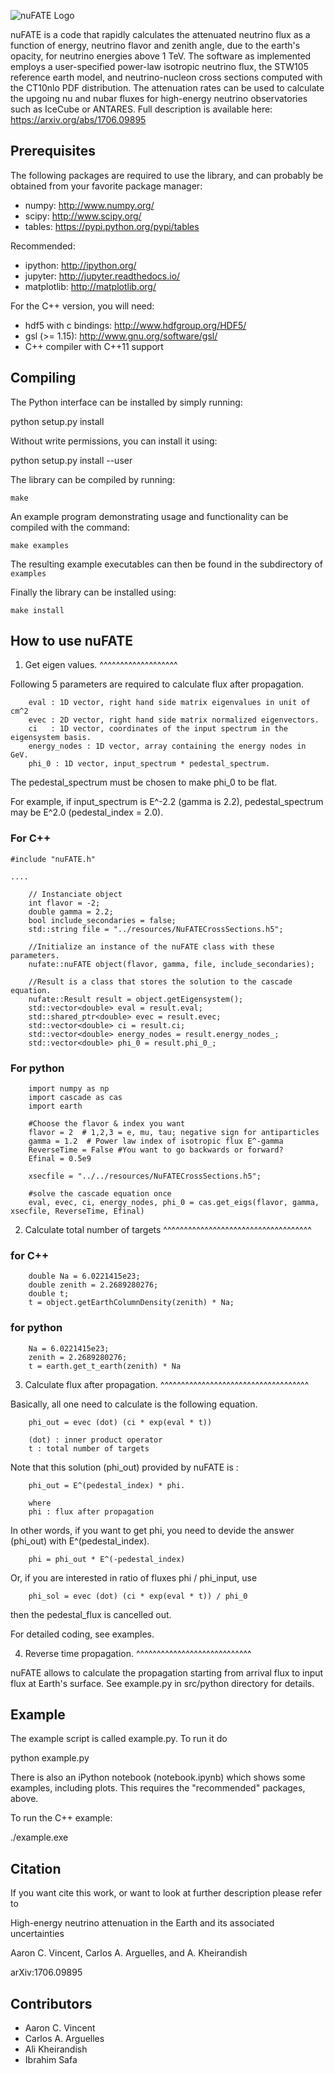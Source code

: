 ![nuFATE Logo](/resources/nufate.png)

nuFATE is a code that rapidly calculates the attenuated neutrino flux as a function of energy, neutrino flavor and zenith angle, due to the earth's opacity, for neutrino energies above 1 TeV. The software as implemented employs a user-specified power-law isotropic neutrino flux, the STW105 reference earth model, and neutrino-nucleon cross sections computed with the CT10nlo PDF distribution. The attenuation rates can be used to calculate the upgoing nu and nubar fluxes for high-energy neutrino observatories such as IceCube or ANTARES. Full description is available here: https://arxiv.org/abs/1706.09895

Prerequisites
-------------

The following packages are required to use the library, and
can probably be obtained from your favorite package manager:

* numpy: http://www.numpy.org/
* scipy: http://www.scipy.org/
* tables: https://pypi.python.org/pypi/tables

Recommended:
* ipython: http://ipython.org/
* jupyter: http://jupyter.readthedocs.io/
* matplotlib: http://matplotlib.org/

For the C++ version, you will need:

* hdf5 with c bindings: http://www.hdfgroup.org/HDF5/
* gsl (>= 1.15): http://www.gnu.org/software/gsl/
* C++ compiler with C++11 support


Compiling
---------

The Python interface can be installed by simply running:

  python setup.py install

Without write permissions, you can install it using:

  python setup.py install --user

The library can be compiled by running:

	make

An example program demonstrating usage and functionality
can be compiled with the command:

	make examples

The resulting example executables can then be found in the
subdirectory of `examples`

Finally the library can be installed using:

	make install


How to use nuFATE
--------------------------------------

1) Get eigen values.
^^^^^^^^^^^^^^^^^^^

Following 5 parameters are required to calculate flux after propagation.

        eval : 1D vector, right hand side matrix eigenvalues in unit of cm^2
        evec : 2D vector, right hand side matrix normalized eigenvectors.
        ci   : 1D vector, coordinates of the input spectrum in the eigensystem basis.
        energy_nodes : 1D vector, array containing the energy nodes in GeV.
        phi_0 : 1D vector, input_spectrum * pedestal_spectrum.

The pedestal_spectrum must be chosen to make phi_0 to be flat. 

For example, if input_spectrum is E^-2.2 (gamma is 2.2), pedestal_spectrum may be E^2.0 (pedestal_index = 2.0).

### For C++

```
#include "nuFATE.h"

....

    // Instanciate object
    int flavor = -2; 
    double gamma = 2.2;
    bool include_secondaries = false;
    std::string file = "../resources/NuFATECrossSections.h5"; 

    //Initialize an instance of the nuFATE class with these parameters.
    nufate::nuFATE object(flavor, gamma, file, include_secondaries);

    //Result is a class that stores the solution to the cascade equation.
    nufate::Result result = object.getEigensystem();
    std::vector<double> eval = result.eval;
    std::shared_ptr<double> evec = result.evec;
    std::vector<double> ci = result.ci;
    std::vector<double> energy_nodes = result.energy_nodes_;
    std::vector<double> phi_0 = result.phi_0_;
```

### For python

```
    import numpy as np
    import cascade as cas
    import earth

    #Choose the flavor & index you want
    flavor = 2  # 1,2,3 = e, mu, tau; negative sign for antiparticles
    gamma = 1.2  # Power law index of isotropic flux E^-gamma
    ReverseTime = False #You want to go backwards or forward? 
    Efinal = 0.5e9   

    xsecfile = "../../resources/NuFATECrossSections.h5"; 

    #solve the cascade equation once
    eval, evec, ci, energy_nodes, phi_0 = cas.get_eigs(flavor, gamma, xsecfile, ReverseTime, Efinal)
```


2) Calculate total number of targets
^^^^^^^^^^^^^^^^^^^^^^^^^^^^^^^^^^^^

### for C++

```
    double Na = 6.0221415e23;
    double zenith = 2.2689280276;
    double t;
    t = object.getEarthColumnDensity(zenith) * Na;
```

### for python

```
    Na = 6.0221415e23;
    zenith = 2.2689280276;
    t = earth.get_t_earth(zenith) * Na
```

3) Calculate flux after propagation.
^^^^^^^^^^^^^^^^^^^^^^^^^^^^^^^^^^^^

Basically, all one need to calculate is the following equation.

        phi_out = evec (dot) (ci * exp(eval * t)) 
        
        (dot) : inner product operator
        t : total number of targets


Note that this solution (phi_out) provided by nuFATE is :

        phi_out = E^(pedestal_index) * phi. 
        
        where
        phi : flux after propagation

In other words, if you want to get phi, you need to devide the answer (phi_out) with E^(pedestal_index).

        phi = phi_out * E^(-pedestal_index)

Or, if you are interested in ratio of fluxes phi / phi_input, use

        phi_sol = evec (dot) (ci * exp(eval * t)) / phi_0

then the pedestal_flux is cancelled out.

For detailed coding, see examples.


4) Reverse time propagation.
^^^^^^^^^^^^^^^^^^^^^^^^^^^^

nuFATE allows to calculate the propagation starting from arrival flux to input flux at Earth's surface.
See example.py in src/python directory for details.


Example
-------

The example script is called example.py. To run it do

python example.py

There is also an iPython notebook (notebook.ipynb) which shows some examples, including plots. This requires the "recommended" packages, above. 

To run the C++ example:

./example.exe

Citation
--------

If you want cite this work, or want to look at further description
please refer to

High-energy neutrino attenuation in the Earth and its associated uncertainties

Aaron C. Vincent, Carlos A. Arguelles, and A. Kheirandish

arXiv:1706.09895

Contributors
------------

- Aaron C. Vincent
- Carlos A. Arguelles
- Ali Kheirandish
- Ibrahim Safa

